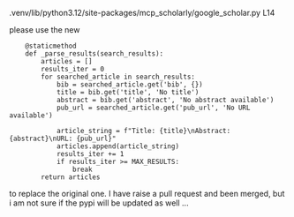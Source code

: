 .venv/lib/python3.12/site-packages/mcp_scholarly/google_scholar.py L14

please use the new 
```
    @staticmethod
    def _parse_results(search_results):
        articles = []
        results_iter = 0
        for searched_article in search_results:
            bib = searched_article.get('bib', {})
            title = bib.get('title', 'No title')
            abstract = bib.get('abstract', 'No abstract available')
            pub_url = searched_article.get('pub_url', 'No URL available')
            
            article_string = f"Title: {title}\nAbstract: {abstract}\nURL: {pub_url}"
            articles.append(article_string)
            results_iter += 1
            if results_iter >= MAX_RESULTS:
                break
        return articles
```
to replace the original one.
I have raise a pull request and been merged, but i am not sure if the pypi will be updated as well ...